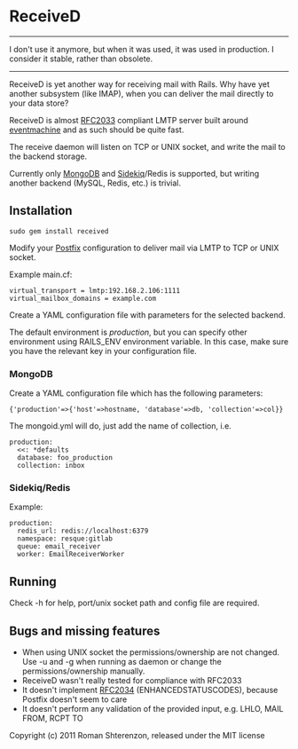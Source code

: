 ReceiveD
========

***
I don't use it anymore, but when it was used, it was used in production.
I consider it stable, rather than obsolete.
***

ReceiveD is yet another way for receiving mail with Rails.
Why have yet another subsystem (like IMAP), when you can deliver the mail
directly to your data store?

ReceiveD is almost [RFC2033][1] compliant LMTP server built around
[eventmachine][2] and as such should be quite fast.

The receive daemon will listen on TCP or UNIX socket, and write the mail
to the backend storage.

Currently only [MongoDB][3] and [Sidekiq][6]/Redis is supported, but writing another backend
(MySQL, Redis, etc.) is trivial.


Installation
------------
`sudo gem install received`

Modify your [Postfix][4] configuration to deliver mail via LMTP to TCP or UNIX socket.

Example main.cf:

    virtual_transport = lmtp:192.168.2.106:1111
    virtual_mailbox_domains = example.com

Create a YAML configuration file with parameters for the selected backend.

The default environment is *production*, but you can specify other environment
using RAILS_ENV environment variable.
In this case, make sure you have the relevant key in your configuration file.

### MongoDB

Create a YAML configuration file which has the following parameters:

    {'production'=>{'host'=>hostname, 'database'=>db, 'collection'=>col}}

The mongoid.yml will do, just add the name of collection, i.e.

    production:
      <<: *defaults
      database: foo_production
      collection: inbox

### Sidekiq/Redis

Example:

    production:
      redis_url: redis://localhost:6379
      namespace: resque:gitlab
      queue: email_receiver
      worker: EmailReceiverWorker


Running
-------
Check -h for help, port/unix socket path and config file are required.


Bugs and missing features
-------------------------

* When using UNIX socket the permissions/ownership are not changed. Use -u and -g when running
  as daemon or change the permissions/ownership manually.
* ReceiveD wasn't really tested for compliance with RFC2033
* It doesn't implement [RFC2034][5] (ENHANCEDSTATUSCODES), because Postfix doesn't seem to care
* It doesn't perform any validation of the provided input, e.g. LHLO, MAIL FROM, RCPT TO

[1]: http://tools.ietf.org/html/rfc2033
[2]: http://rubyeventmachine.com/
[3]: http://www.mongodb.org/
[4]: http://www.postfix.org/
[5]: http://tools.ietf.org/html/rfc2034
[6]: https://sidekiq.org/

Copyright (c) 2011 Roman Shterenzon, released under the MIT license

